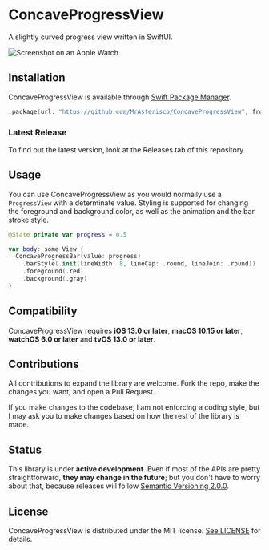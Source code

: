 # ConcaveProgressView
A slightly curved progress view written in SwiftUI.

![Screenshot on an Apple Watch](https://raw.githubusercontent.com/MrAsterisco/ConcaveProgressView/main/preview.png)

## Installation
ConcaveProgressView is available through [Swift Package Manager](https://swift.org/package-manager).

```swift
.package(url: "https://github.com/MrAsterisco/ConcaveProgressView", from: "<see GitHub releases>")
```

### Latest Release
To find out the latest version, look at the Releases tab of this repository.

## Usage
You can use ConcaveProgressView as you would normally use a `ProgressView` with a determinate value.
Styling is supported for changing the foreground and background color, as well as the animation and the
bar stroke style.

```swift
@State private var progress = 0.5

var body: some View {
  ConcaveProgressBar(value: progress)
    .barStyle(.init(lineWidth: 8, lineCap: .round, lineJoin: .round))
    .foreground(.red)
    .background(.gray)
}
```

## Compatibility
ConcaveProgressView requires **iOS 13.0 or later**, **macOS 10.15 or later**, **watchOS 6.0 or later** and **tvOS 13.0 or later**.

## Contributions
All contributions to expand the library are welcome. Fork the repo, make the changes you want, and open a Pull Request.

If you make changes to the codebase, I am not enforcing a coding style, but I may ask you to make changes based on how the rest of the library is made.

## Status
This library is under **active development**. Even if most of the APIs are pretty straightforward, **they may change in the future**; but you don't have to worry about that, because releases will follow [Semantic Versioning 2.0.0](https://semver.org/).

## License
ConcaveProgressView is distributed under the MIT license. [See LICENSE](https://github.com/MrAsterisco/ConcaveProgressView/blob/master/LICENSE) for details.
